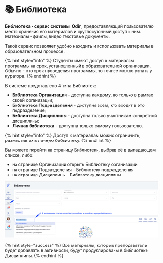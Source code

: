 # 📚 Библиотека

**Библиотека  - сервис системы  Odin**, предоставляющий пользователю место хранения  его материалов и круглосуточный доступ к ним. Материалы - файлы, видео текстовые документы.

Такой сервис позволяет удобно находить и  использовать материалы в образовательном процессе.

{% hint style="info" %}
Студенты имеют доступ к материалам программы на срок, установленный в образовательной организации. \
Обычно - это срок проведения программы, но точнее можно узнать у куратора.
{% endhint %}

В системе представлено 4 типа Библиотек:

* **Библиотека Организации** - доступна каждому, но только в рамках своей организации;&#x20;
* **Библиотека Подразделения** - доступна всем, кто входит в  это подразделение;
* **Библиотека Дисциплины** - доступна только участникам  конкретной дисциплины;
* **Личная библиотека** - доступна только самому пользователю.

{% hint style="info" %}
Доступ к материалам можно ограничить, разместив их в личную библиотеку.
{% endhint %}

Вы можете перейти на страницу Библиотеки, выбрав её в выпадающем списке, либо:

* на странице Организации открыть Библиотеку организации
* на странице Подразделения - Библиотеку подразделения
* на странице Дисциплины - Библиотеку дисциплины &#x20;

![](<../.gitbook/assets/image (73).png>)

{% hint style="success" %}
Все материалы, которые преподаватель будет добавлять в активности, будут продублированы в библиотеке Дисциплины.
{% endhint %}
